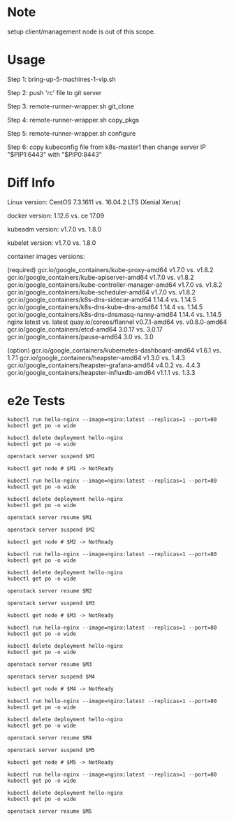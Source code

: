 # Note

setup client/management node is out of this scope.

# Usage

Step 1: bring-up-5-machines-1-vip.sh

Step 2: push 'rc' file to git server

Step 3: remote-runner-wrapper.sh git_clone

Step 4: remote-runner-wrapper.sh copy_pkgs

Step 5: remote-runner-wrapper.sh configure

Step 6: copy kubeconfig file from k8s-master1 then change server IP "$PIP1:6443" with "$PIP0:8443"

# Diff Info

Linux version: CentOS 7.3.1611 vs. 16.04.2 LTS (Xenial Xerus)

docker version: 1.12.6 vs. ce 17.09

kubeadm version: v1.7.0 vs. 1.8.0

kubelet version: v1.7.0 vs. 1.8.0

container images versions:

(required)
gcr.io/google_containers/kube-proxy-amd64 v1.7.0 vs. v1.8.2
gcr.io/google_containers/kube-apiserver-amd64 v1.7.0 vs. v1.8.2
gcr.io/google_containers/kube-controller-manager-amd64 v1.7.0 vs. v1.8.2
gcr.io/google_containers/kube-scheduler-amd64 v1.7.0 vs. v1.8.2
gcr.io/google_containers/k8s-dns-sidecar-amd64 1.14.4 vs. 1.14.5
gcr.io/google_containers/k8s-dns-kube-dns-amd64 1.14.4 vs. 1.14.5
gcr.io/google_containers/k8s-dns-dnsmasq-nanny-amd64 1.14.4 vs. 1.14.5
nginx latest vs. latest
quay.io/coreos/flannel v0.7.1-amd64 vs. v0.8.0-amd64
gcr.io/google_containers/etcd-amd64 3.0.17 vs. 3.0.17
gcr.io/google_containers/pause-amd64 3.0 vs. 3.0

(option)
gcr.io/google_containers/kubernetes-dashboard-amd64 v1.6.1 vs. 1.7.1
gcr.io/google_containers/heapster-amd64 v1.3.0 vs. 1.4.3
gcr.io/google_containers/heapster-grafana-amd64 v4.0.2 vs. 4.4.3
gcr.io/google_containers/heapster-influxdb-amd64 v1.1.1 vs. 1.3.3

# e2e Tests

```pass
kubectl run hello-nginx --image=nginx:latest --replicas=1 --port=80
kubectl get po -o wide

kubectl delete deployment hello-nginx
kubectl get po -o wide
```

```
openstack server suspend $M1

kubectl get node # $M1 -> NotReady

kubectl run hello-nginx --image=nginx:latest --replicas=1 --port=80
kubectl get po -o wide

kubectl delete deployment hello-nginx
kubectl get po -o wide

openstack server resume $M1
```

```
openstack server suspend $M2

kubectl get node # $M2 -> NotReady

kubectl run hello-nginx --image=nginx:latest --replicas=1 --port=80
kubectl get po -o wide

kubectl delete deployment hello-nginx
kubectl get po -o wide

openstack server resume $M2
```

```
openstack server suspend $M3

kubectl get node # $M3 -> NotReady

kubectl run hello-nginx --image=nginx:latest --replicas=1 --port=80
kubectl get po -o wide

kubectl delete deployment hello-nginx
kubectl get po -o wide

openstack server resume $M3
```

```
openstack server suspend $M4

kubectl get node # $M4 -> NotReady

kubectl run hello-nginx --image=nginx:latest --replicas=1 --port=80
kubectl get po -o wide

kubectl delete deployment hello-nginx
kubectl get po -o wide

openstack server resume $M4
```

```
openstack server suspend $M5

kubectl get node # $M5 -> NotReady

kubectl run hello-nginx --image=nginx:latest --replicas=1 --port=80
kubectl get po -o wide

kubectl delete deployment hello-nginx
kubectl get po -o wide

openstack server resume $M5
```
